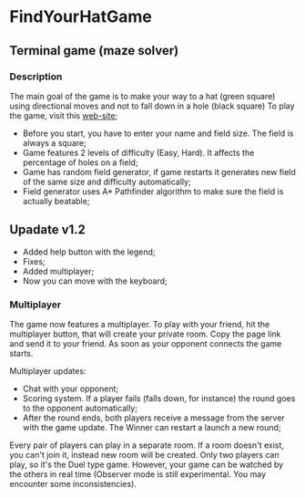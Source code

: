 # FindYourHatGame
## Terminal game (maze solver)
### Description

The main goal of the game is to make your way to a hat (green square) using directional moves and not to fall down in a hole (black square)
To play the game, visit this [web-site](https://findyourhat.herokuapp.com/home.html);

* Before you start, you have to enter your name and field size. The field is always a square;
* Game features 2 levels of difficulty (Easy, Hard). It affects the percentage of holes on a field;
* Game has random field generator, if game restarts it generates new field of the same size and difficulty automatically;
* Field generator uses A* Pathfinder algorithm to make sure the field is actually beatable;



## Upadate v1.2

* Added help button with the legend;
* Fixes;
* Added multiplayer;
* Now you can move with the keyboard;

### Multiplayer

The game now features a multiplayer. To play with your friend, hit the multiplayer button, that will create your private room. Copy the page link and send it to your friend. As soon as your opponent connects the game starts.

Multiplayer updates:

* Chat with your opponent;
* Scoring system. If a player fails (falls down, for instance) the round goes to the opponent automatically;
* After the round ends, both players receive a message from the server with the game update. The Winner can restart a launch a new round;

Every pair of players can play in a separate room. If a room doesn't exist, you can't join it, instead new room will be created.
Only two players can play, so it's the Duel type game. However, your game can be watched by the others in real time (Observer mode is still experimental. You may encounter some inconsistencies).